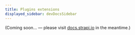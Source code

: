 ```yaml
---
title: Plugins extensions
displayed_sidebar: devDocsSidebar
---
```


(Coming soon… — please visit [docs.strapi.io](https://docs.strapi.io/developer-docs/latest/development/plugins-extensions.html) in the meantime.)
